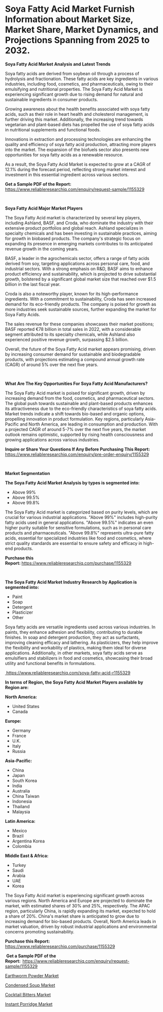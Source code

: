 <p><h1>Soya Fatty Acid Market Furnish Information about Market Size, Market Share, Market Dynamics, and Projections Spanning from 2025 to 2032.</h1></p><p><strong>Soya Fatty Acid Market Analysis and Latest Trends</strong></p>
<p><p>Soya fatty acids are derived from soybean oil through a process of hydrolysis and fractionation. These fatty acids are key ingredients in various industries, including food, cosmetics, and pharmaceuticals, owing to their emulsifying and nutritional properties. The Soya Fatty Acid Market is experiencing significant growth due to rising demand for natural and sustainable ingredients in consumer products. </p><p>Growing awareness about the health benefits associated with soya fatty acids, such as their role in heart health and cholesterol management, is further driving this market. Additionally, the increasing trend towards vegetarian and plant-based diets has propelled the use of soya fatty acids in nutritional supplements and functional foods. </p><p>Innovations in extraction and processing technologies are enhancing the quality and efficiency of soya fatty acid production, attracting more players into the market. The expansion of the biofuels sector also presents new opportunities for soya fatty acids as a renewable resource. </p><p>As a result, the Soya Fatty Acid Market is expected to grow at a CAGR of 12.1% during the forecast period, reflecting strong market interest and investment in this essential ingredient across various sectors.</p></p>
<p><strong>Get a Sample PDF of the Report:&nbsp;</strong> <a href="https://www.reliableresearchiq.com/enquiry/request-sample/1155329?utm_campaign=1123&utm_medium=2&utm_source=Github&utm_content=ia&utm_term=14022025&utm_id=soya-fatty-acid">https://www.reliableresearchiq.com/enquiry/request-sample/1155329</a></p>
<p>&nbsp;</p>
<p><strong>Soya Fatty Acid Major Market Players</strong></p>
<p><p>The Soya Fatty Acid market is characterized by several key players, including Ashland, BASF, and Croda, who dominate the industry with their extensive product portfolios and global reach. Ashland specializes in specialty chemicals and has been investing in sustainable practices, aiming for growth in biobased products. The company's strategic focus on expanding its presence in emerging markets contributes to its anticipated revenue growth in the coming years.</p><p>BASF, a leader in the agrochemicals sector, offers a range of fatty acids derived from soy, targeting applications across personal care, food, and industrial sectors. With a strong emphasis on R&D, BASF aims to enhance product efficiency and sustainability, which is projected to drive substantial growth, bolstered by a significant global market size that reached over $1.5 billion in the last fiscal year.</p><p>Croda is also a noteworthy player, known for its high-performance ingredients. With a commitment to sustainability, Croda has seen increased demand for its eco-friendly products. The company is poised for growth as more industries seek sustainable sources, further expanding the market for Soya Fatty Acids.</p><p>The sales revenue for these companies showcases their market positions; BASF reported €78 billion in total sales in 2022, with a considerable segment attributed to its specialty chemicals, while Ashland also experienced positive revenue growth, surpassing $2.5 billion.</p><p>Overall, the future of the Soya Fatty Acid market appears promising, driven by increasing consumer demand for sustainable and biodegradable products, with projections estimating a compound annual growth rate (CAGR) of around 5% over the next five years.</p></p>
<p>&nbsp;</p>
<p><strong>What Are The Key Opportunities For Soya Fatty Acid Manufacturers?</strong></p>
<p><p>The Soya Fatty Acid market is poised for significant growth, driven by increasing demand from the food, cosmetics, and pharmaceutical sectors. The global push towards sustainable and plant-based products enhances its attractiveness due to the eco-friendly characteristics of soya fatty acids. Market trends indicate a shift towards bio-based and organic options, propelling innovation in product formulation. Key regions, particularly Asia-Pacific and North America, are leading in consumption and production. With a projected CAGR of around 5-7% over the next five years, the market outlook remains optimistic, supported by rising health consciousness and growing applications across various industries.</p></p>
<p><strong>Inquire or Share Your Questions If Any Before Purchasing This Report:</strong> <a href="https://www.reliableresearchiq.com/enquiry/pre-order-enquiry/1155329?utm_campaign=1123&utm_medium=2&utm_source=Github&utm_content=ia&utm_term=14022025&utm_id=soya-fatty-acid">https://www.reliableresearchiq.com/enquiry/pre-order-enquiry/1155329</a></p>
<p>&nbsp;</p>
<p><strong>Market Segmentation</strong></p>
<p><strong>The Soya Fatty Acid Market Analysis by types is segmented into:</strong></p>
<p><ul><li>Above 99%</li><li>Above 99.5%</li><li>Above 99.8%</li></ul></p>
<p><p>The Soya Fatty Acid market is categorized based on purity levels, which are crucial for various industrial applications. "Above 99%" includes high-purity fatty acids used in general applications. "Above 99.5%" indicates an even higher purity suitable for sensitive formulations, such as in personal care products and pharmaceuticals. "Above 99.8%" represents ultra-pure fatty acids, essential for specialized industries like food and cosmetics, where strict quality standards are essential to ensure safety and efficacy in high-end products.</p></p>
<p><strong>Purchase this Report:&nbsp;</strong><a href="https://www.reliableresearchiq.com/purchase/1155329?utm_campaign=1123&utm_medium=2&utm_source=Github&utm_content=ia&utm_term=14022025&utm_id=soya-fatty-acid">https://www.reliableresearchiq.com/purchase/1155329</a></p>
<p>&nbsp;</p>
<p><strong>The Soya Fatty Acid Market Industry Research by Application is segmented into:</strong></p>
<p><ul><li>Paint</li><li>Soap</li><li>Detergent</li><li>Plasticizer</li><li>Other</li></ul></p>
<p><p>Soya fatty acids are versatile ingredients used across various industries. In paints, they enhance adhesion and flexibility, contributing to durable finishes. In soap and detergent production, they act as surfactants, improving cleaning efficacy and lathering. As plasticizers, they help improve the flexibility and workability of plastics, making them ideal for diverse applications. Additionally, in other markets, soya fatty acids serve as emulsifiers and stabilizers in food and cosmetics, showcasing their broad utility and functional benefits in formulations.</p></p>
<p><a href="https://www.reliableresearchiq.com/soya-fatty-acid-r1155329?utm_campaign=1123&utm_medium=2&utm_source=Github&utm_content=ia&utm_term=14022025&utm_id=soya-fatty-acid">&nbsp;https://www.reliableresearchiq.com/soya-fatty-acid-r1155329</a></p>
<p><strong>In terms of Region, the Soya Fatty Acid Market Players available by Region are:</strong></p>
<p>
    <p> <strong> North America: </strong>
        <ul>
            <li>United States</li>
            <li>Canada</li>
        </ul>
        </p> 
    <p> <strong> Europe: </strong>
        <ul>
            <li>Germany</li>
            <li>France</li>
            <li>U.K.</li>
            <li>Italy</li>
            <li>Russia</li>
        </ul>
        </p> 
    <p> <strong> Asia-Pacific: </strong>
        <ul>
            <li>China</li>
            <li>Japan</li>
            <li>South Korea</li>
            <li>India</li>
            <li>Australia</li>
            <li>China Taiwan</li>
            <li>Indonesia</li>
            <li>Thailand</li>
            <li>Malaysia</li>
        </ul>
        </p> 
    <p> <strong> Latin America: </strong>
        <ul>
            <li>Mexico</li>
            <li>Brazil</li>
            <li>Argentina Korea</li>
            <li>Colombia</li>
        </ul>
        </p> 
    <p> <strong> Middle East & Africa: </strong>
        <ul>
            <li>Turkey</li>
            <li>Saudi</li>
            <li>Arabia</li>
            <li>UAE</li>
            <li>Korea</li>
        </ul>
    </p>
    </p>
<p><p>The Soya Fatty Acid market is experiencing significant growth across various regions. North America and Europe are projected to dominate the market, with estimated shares of 30% and 25%, respectively. The APAC region, particularly China, is rapidly expanding its market, expected to hold a share of 20%. China's market share is anticipated to grow due to increasing demand for bio-based products. Overall, North America leads in market valuation, driven by robust industrial applications and environmental concerns promoting sustainability.</p></p>
<p><strong>Purchase this Report: </strong><a href="https://www.reliableresearchiq.com/purchase/1155329?utm_campaign=1123&utm_medium=2&utm_source=Github&utm_content=ia&utm_term=14022025&utm_id=soya-fatty-acid">https://www.reliableresearchiq.com/purchase/1155329</a></p>
<p>&nbsp;<strong>Get a Sample PDF of the Report:&nbsp;&nbsp;</strong><a href="https://www.reliableresearchiq.com/enquiry/request-sample/1155329?utm_campaign=1123&utm_medium=2&utm_source=Github&utm_content=ia&utm_term=14022025&utm_id=soya-fatty-acid">https://www.reliableresearchiq.com/enquiry/request-sample/1155329</a></p>
<p><strong></strong></p>
<p><p><a href="https://github.com/zeigounjoom/Market-Research-Report-List-1/blob/main/earthworm-powder-market.md?utm_campaign=1123&utm_medium=2&utm_source=Github&utm_content=ia&utm_term=14022025&utm_id=soya-fatty-acid">Earthworm Powder Market</a></p><p><a href="https://github.com/milolohusami/Market-Research-Report-List-1/blob/main/condensed-soup-market.md?utm_campaign=1123&utm_medium=2&utm_source=Github&utm_content=ia&utm_term=14022025&utm_id=soya-fatty-acid">Condensed Soup Market</a></p><p><a href="https://github.com/shamyzinniwl/Market-Research-Report-List-1/blob/main/cocktail-bitters-market.md?utm_campaign=1123&utm_medium=2&utm_source=Github&utm_content=ia&utm_term=14022025&utm_id=soya-fatty-acid">Cocktail Bitters Market</a></p><p><a href="https://github.com/bulkagumanvv/Market-Research-Report-List-1/blob/main/instant-porridge-market.md?utm_campaign=1123&utm_medium=2&utm_source=Github&utm_content=ia&utm_term=14022025&utm_id=soya-fatty-acid">Instant Porridge Market</a></p></p>